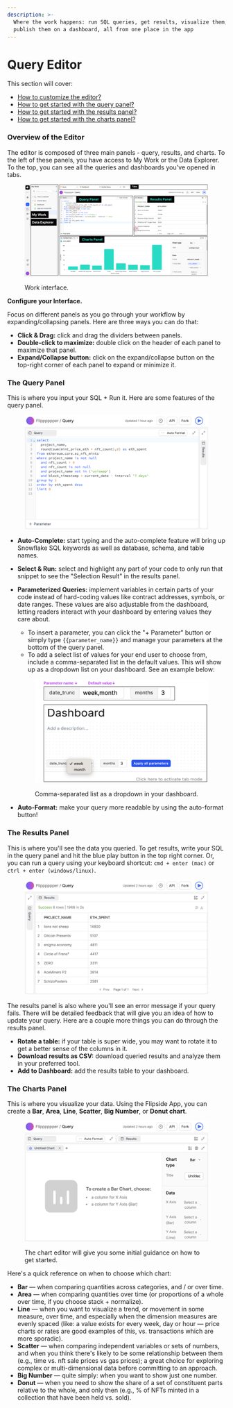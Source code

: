```yaml
---
description: >-
  Where the work happens: run SQL queries, get results, visualize them, and
  publish them on a dashboard, all from one place in the app
---
```


# Query Editor

This section will cover:

* [How to customize the editor?](query-editor.md#the-editor)
* [How to get started with the query panel?](query-editor.md#the-query-panel)
* [How to get started with the results panel? ](query-editor.md#the-results-panel)
* [How to get started with the charts panel?](query-editor.md#the-charts-panel)



### Overview of the Editor

The editor is composed of three main panels - query, results, and charts. To the left of these panels, you have access to My Work or the Data Explorer. To the top, you can see all the queries and dashboards you've opened in tabs.&#x20;

<figure><img src="../../.gitbook/assets/editor.png" alt=""><figcaption><p>Work interface. </p></figcaption></figure>

**Configure your Interface.**

Focus on different panels as you go through your workflow by expanding/collapsing panels. Here are three ways you can do that:

* **Click & Drag:** click and drag the dividers between panels.&#x20;
* **Double-click to maximize:** double click on the header of each panel to maximize that panel. &#x20;
* **Expand/Collapse button:** click on the expand/collapse button on the top-right corner of each panel to expand or minimize it.&#x20;



### The Query Panel&#x20;

This is where you input your SQL + Run it. Here are some features of the query panel.&#x20;

<figure><img src="../../.gitbook/assets/Screenshot 2023-03-12 at 7.54.53 PM.png" alt=""><figcaption></figcaption></figure>

* **Auto-Complete:** start typing and the auto-complete feature will bring up Snowflake SQL keywords as well as database, schema, and table names.&#x20;
* **Select & Run:** select and highlight any part of your code to only run that snippet to see the "Selection Result" in the results panel.&#x20;
*   **Parameterized Queries:** implement variables in certain parts of your code instead of hard-coding values like contract addresses, symbols, or date ranges. These values are also adjustable from the dashboard, letting readers interact with your dashboard by entering values they care about.&#x20;

    * To insert a parameter, you can click the "+ Parameter" button or simply type `{{parameter_name}}` and manage your parameters at the bottom of the query panel.&#x20;
    * To add a select list of values for your end user to choose from, include a comma-separated list in the default values. This will show up as a dropdown list on your dashboard. See an example below:

    <figure><img src="../../.gitbook/assets/Screenshot 2023-05-09 at 10.28.39 AM.png" alt=""><figcaption><p>Comma-separated list as a dropdown in your dashboard.</p></figcaption></figure>
* **Auto-Format:** make your query more readable by using the auto-format button!



### The Results Panel&#x20;

This is where you'll see the data you queried. To get results, write your SQL in the query panel and hit the blue play button in the top right corner. Or, you can run a query using your keyboard shortcut: `cmd + enter (mac)` or `ctrl + enter (windows/linux)`.&#x20;

<figure><img src="../../.gitbook/assets/Screenshot 2023-03-12 at 7.56.38 PM.png" alt=""><figcaption></figcaption></figure>

The results panel is also where you'll see an error message if your query fails. There will be detailed feedback that will give you an idea of how to update your query. Here are a couple more things you can do through the results panel.&#x20;

* **Rotate a table:** if your table is super wide, you may want to rotate it to get a better sense of the columns in it.&#x20;
* **Download results as CSV:** download queried results and analyze them in your preferred tool.&#x20;
* **Add to Dashboard:** add the results table to your dashboard.&#x20;



### The Charts Panel&#x20;

This is where you visualize your data. Using the Flipside App, you can create a **Bar**, **Area**, **Line**, **Scatter**, **Big Number**, or **Donut chart**.

<figure><img src="../../.gitbook/assets/Screenshot 2023-03-12 at 8.00.44 PM.png" alt=""><figcaption><p>The chart editor will give you some initial guidance on how to get started.</p></figcaption></figure>

Here's a quick reference on when to choose which chart:

* **Bar** — when comparing quantities across categories, and / or over time.
* **Area** — when comparing quantities over time (or proportions of a whole over time, if you choose stack + normalize).
* **Line** — when you want to visualize a trend, or movement in some measure, over time, and especially when the dimension measures are evenly spaced (like: a value exists for every week, day or hour — price charts or rates are good examples of this, vs. transactions which are more sporadic).
* **Scatter** — when comparing independent variables or sets of numbers, and when you think there's likely to be some relationship between them (e.g., time vs. nft sale prices vs gas prices); a great choice for exploring complex or multi-dimensional data before committing to an approach.
* **Big Number** — quite simply: when you want to show just one number.
* **Donut** — when you need to show the share of a set of constituent parts relative to the whole, and only then (e.g., % of NFTs minted in a collection that have been held vs. sold).&#x20;
